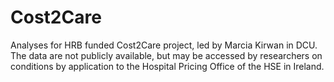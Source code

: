 # Cost2Care
Analyses for HRB funded Cost2Care project, led by Marcia Kirwan in DCU.
The data are not publicly available, but may be accessed by researchers on conditions by application to the Hospital Pricing Office of the HSE in Ireland.
